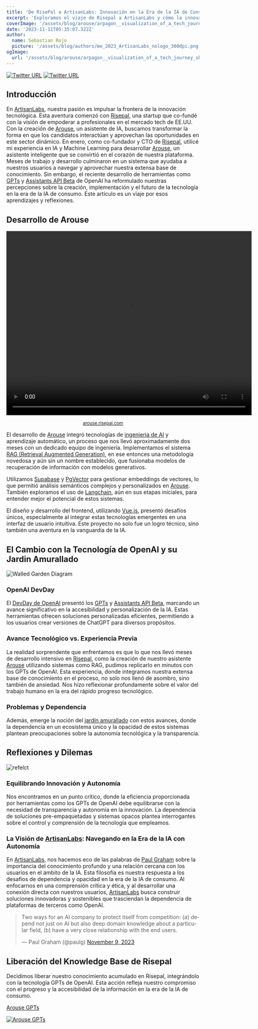```yaml
---
title: 'De RisePal a ArtisanLabs: Innovación en la Era de la IA de Consumo'
excerpt: 'Exploramos el viaje de Risepal a ArtisanLabs y cómo la innovación en la era de la IA de consumo está redefiniendo el desarrollo tecnológico. Desde la creación de Arouse con tecnologías avanzadas hasta la reflexión sobre la dependencia de soluciones de IA pre-empaquetadas, este artículo profundiza en el equilibrio entre eficiencia y transparencia en la innovación.'
coverImage: '/assets/blog/arouse/arpagon__visualization_of_a_tech_journey_shown_as_a_path_basic__bd98d0df-3aad-4fd3-8153-9e1b8fde7e5d.png'
date: '2023-11-11T05:35:07.322Z'
author:
  name: Sebastian Rojo
  picture: '/assets/blog/authors/me_2023_ArtisanLabs_nologo_300dpi.png'
ogImage:
  url: '/assets/blog/arouse/arpagon__visualization_of_a_tech_journey_shown_as_a_path_basic__bd98d0df-3aad-4fd3-8153-9e1b8fde7e5d.png'
---
```

[![Twitter URL](https://img.shields.io/twitter/url/https/twitter.com/arpagon.svg?style=social&label=Follow%20%40arpagon)](https://twitter.com/arpagon) 
[![Twitter URL](https://img.shields.io/twitter/url/https/twitter.com/ArtisanLabsAI.svg?style=social&label=Follow%20%40ArtisanLabsAI)](https://twitter.com/ArtisanLabsAI)


## Introducción
En [ArtisanLabs](https://artisanlabs.io), nuestra pasión es impulsar la frontera de la innovación tecnológica. Esta aventura comenzó con [Risepal](https://www.risepal.com/), una startup que co-fundé con la visión de empoderar a profesionales en el mercado tech de EE.UU. Con la creación de [Arouse](https://arouse.risepal.com), un asistente de IA, buscamos transformar la forma en que los candidatos interactúan y aprovechan las oportunidades en este sector dinámico. En enero, como co-fundador y CTO de [Risepal](https://www.risepal.com/), utilicé mi experiencia en IA y Machine Learning para desarrollar [Arouse](https://arouse.risepal.com/), un asistente inteligente que se convirtió en el corazón de nuestra plataforma. Meses de trabajo y desarrollo culminaron en un sistema que ayudaba a nuestros usuarios a navegar y aprovechar nuestra extensa base de conocimiento. Sin embargo, el reciente desarrollo de herramientas como [GPTs](https://openai.com/blog/introducing-gpts) y [Assistants API Beta](https://platform.openai.com/docs/assistants/overview/agents) de OpenAI ha reformulado nuestras percepciones sobre la creación, implementación y el futuro de la tecnología en la era de la IA de consumo. Este artículo es un viaje por esos aprendizajes y reflexiones.

## Desarrollo de Arouse
<!-- Embedding a video in the blog post -->
<video width="640" height="480" controls>
  <source src="/assets/blog/arouse/arouse_ui.webm" type="video/webm">
  Your browser does not support the video tag.
</video>
<p align="center"><small><a href="https://arouse.risepal.com/">arouse.risepal.com</a></small></p>


El desarrollo de [Arouse](https://arouse.risepal.com) integró tecnologías de [ingenieria de AI](https://www.latent.space/p/ai-engineer) y aprendizaje automático, un proceso que nos llevó aproximadamente dos meses con un dedicado equipo de ingeniería. Implementamos el sistema [RAG (Retrieval Augmented Generation)](https://arxiv.org/abs/2005.11401), en ese entonces una metodología novedosa y aún sin un nombre establecido, que fusionaba modelos de recuperación de información con modelos generativos.

Utilizamos [Supabase](https://supabase.io) y [PgVector](https://github.com/ankane/pgvector) para gestionar embeddings de vectores, lo que permitió análisis semánticos complejos y personalizados en [Arouse](https://arouse.risepal.com). También exploramos el uso de [Langchain](https://langchain.dev/), aún en sus etapas iniciales, para entender mejor el potencial de estos sistemas.

El diseño y desarrollo del frontend, utilizando [Vue.js](https://vuejs.org/), presentó desafíos únicos, especialmente al integrar estas tecnologías emergentes en una interfaz de usuario intuitiva. Este proyecto no solo fue un logro técnico, sino también una aventura en la vanguardia de la IA.


## El Cambio con la Tecnología de OpenAI y su Jardin Amurallado
![Walled Garden Diagram](/assets/blog/arouse/arpagon__Walled_Gardendiagram_outline_an_illustration_on_black__076ec9e3-8c68-40e4-a0e6-28cb74b59331.png)

### OpenAI DevDay
El [DevDay de OpenAI](https://devday.openai.com/) presentó los [GPTs](https://openai.com/blog/introducing-gpts) y [Assistants API Beta](https://platform.openai.com/docs/assistants/overview/agents), marcando un avance significativo en la accesibilidad y personalización de la IA. Estas herramientas ofrecen soluciones personalizadas eficientes, permitiendo a los usuarios crear versiones de ChatGPT para diversos propósitos.

### Avance Tecnológico vs. Experiencia Previa
La realidad sorprendente que enfrentamos es que lo que nos llevó meses de desarrollo intensivo en [Risepal](https://www.risepal.com/), como la creación de nuestro asistente [Arouse](https://arouse.risepal.com) utilizando sistemas como RAG, pudimos replicarlo en minutos con los GPTs de OpenAI. Esta experiencia, donde integramos nuestra extensa base de conocimiento en el proceso, no solo nos llenó de asombro, sino también de ansiedad. Nos hizo reflexionar profundamente sobre el valor del trabajo humano en la era del rápido progreso tecnológico.

### Problemas y Dependencia
Además, emerge la noción del [jardín amurallado](https://medium.com/@EricVogelpohl/openais-first-devdays-my-take-2416dee817be) con estos avances, donde la dependencia en un ecosistema único y la opacidad de estos sistemas plantean preocupaciones sobre la autonomía tecnológica y la transparencia.

## Reflexiones y Dilemas
![refelct](/assets/blog/arouse/arpagon__conceptual_image_illustrating_the_balance_between_tech_05b15754-560f-4706-bf3c-8cc93b875476.png)

### Equilibrando Innovación y Autonomía
Nos encontramos en un punto crítico, donde la eficiencia proporcionada por herramientas como los GPTs de OpenAI debe equilibrarse con la necesidad de transparencia y autonomía en la innovación. La dependencia de soluciones pre-empaquetadas y sistemas opacos plantea interrogantes sobre el control y comprensión de la tecnología que empleamos.

### La Visión de [ArtisanLabs](artisanlabs.io): Navegando en la Era de la IA con Autonomía
En [ArtisanLabs](https://artisanlabs.io), nos hacemos eco de las palabras de [Paul Graham](https://twitter.com/paulg/status/1722545536480256079) sobre la importancia del conocimiento profundo y una relación cercana con los usuarios en el ámbito de la IA. Esta filosofía es nuestra respuesta a los desafíos de dependencia y opacidad en la era de la IA de consumo. Al enfocarnos en una comprensión crítica y ética, y al desarrollar una conexión directa con nuestros usuarios, [ArtisanLabs](https://artisanlabs.io) busca construir soluciones innovadoras y sostenibles que trasciendan la dependencia de plataformas de terceros como OpenAI.

<blockquote class="twitter-tweet"><p lang="en" dir="ltr">Two ways for an AI company to protect itself from competition: (a) depend not just on AI but also deep domain knowledge about a particular field, (b) have a very close relationship with the end users.</p>&mdash; Paul Graham (@paulg) <a href="https://twitter.com/paulg/status/1722545536480256079?ref_src=twsrc%5Etfw">November 9, 2023</a></blockquote> <script async src="https://platform.twitter.com/widgets.js" charset="utf-8"></script> 

## Liberación del Knowledge Base de Risepal
Decidimos liberar nuestro conocimiento acumulado en Risepal, integrándolo con la tecnología GPTs de OpenAI. Esta acción refleja nuestro compromiso con el progreso y la accesibilidad de la información en la era de la IA de consumo.

[Arouse GPTs](https://chat.openai.com/g/g-WBHpMn1pN-risepal-arouse-career-ai)

[![Arouse GPTs](/assets/blog/arouse/arouse_GPTs_2023-11-10_11-26-52.png)](https://chat.openai.com/g/g-WBHpMn1pN-risepal-arouse-career-ai)